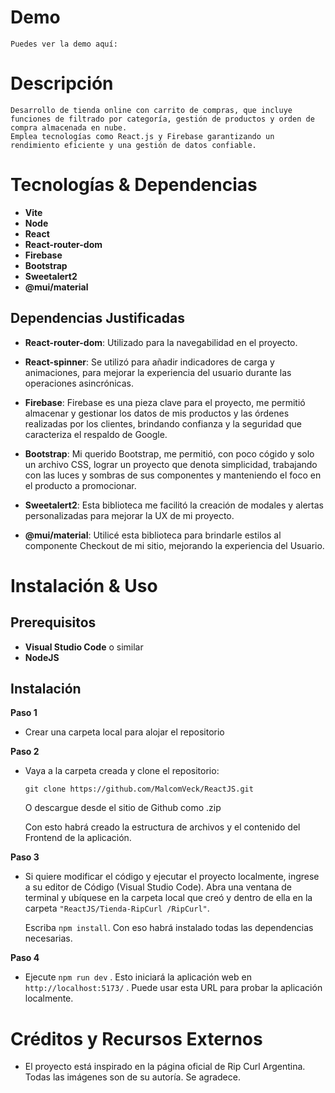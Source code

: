 # Demo

    Puedes ver la demo aquí: 

# Descripción

    Desarrollo de tienda online con carrito de compras, que incluye funciones de filtrado por categoría, gestión de productos y orden de compra almacenada en nube. 
    Emplea tecnologías como React.js y Firebase garantizando un rendimiento eficiente y una gestión de datos confiable.

# Tecnologías & Dependencias

- __Vite__
- __Node__  
- __React__
- __React-router-dom__  
- __Firebase__  
- __Bootstrap__  
- __Sweetalert2__  
- __@mui/material__

## Dependencias Justificadas

  - __React-router-dom__: Utilizado para la navegabilidad en el proyecto.
  
  - __React-spinner__: Se utilizó para añadir indicadores de carga y animaciones, para mejorar la experiencia del usuario durante las operaciones asincrónicas.    
    
  - __Firebase__: Firebase es una pieza clave para el proyecto, me permitió almacenar y gestionar los datos de mis productos y las órdenes realizadas por los clientes,
                  brindando confianza y la seguridad que caracteriza el respaldo de Google.          
  
  - __Bootstrap__: Mi querido Bootstrap, me permitió, con poco cógido y solo un archivo CSS, lograr un proyecto que denota simplicidad, trabajando con las luces y sombras de 
                   sus   componentes y manteniendo el foco en el producto a promocionar.
  
  - __Sweetalert2__: Esta biblioteca me facilitó la creación de modales y alertas personalizadas para mejorar la UX de mi proyecto.
  
  - __@mui/material__: Utilicé esta biblioteca para brindarle estilos al componente Checkout de mi sitio, mejorando la experiencia del Usuario. 

# Instalación & Uso

## Prerequisitos

  - __Visual Studio Code__ o similar  
  - __NodeJS__

## Instalación

__Paso 1__
   - Crear una carpeta local para alojar el repositorio
    
__Paso 2__
   - Vaya a la carpeta creada y clone el repositorio:
     
     `git clone https://github.com/MalcomVeck/ReactJS.git`

     O descargue desde el sitio de Github como .zip
    
     Con esto habrá creado la estructura de archivos y el contenido del Frontend de la aplicación.
    
__Paso 3__
   - Si quiere modificar el código y ejecutar el proyecto localmente, ingrese a su editor de Código (Visual Studio Code).
     Abra una ventana de terminal y ubíquese en la carpeta local que creó y dentro de ella en la carpeta `"ReactJS/Tienda-RipCurl
     /RipCurl"`.
      
     Escriba `npm install`. Con eso habrá instalado todas las dependencias necesarias.
    
__Paso 4__
   - Ejecute `npm run dev` . Esto iniciará la aplicación web en `http://localhost:5173/` . Puede usar esta URL para probar la aplicación localmente.

# Créditos y Recursos Externos
   - El proyecto está inspirado en la página oficial de Rip Curl Argentina. Todas las imágenes son de su autoría. Se agradece.